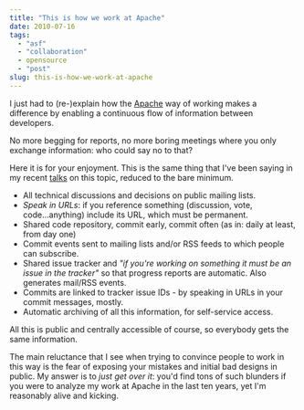 ```yaml
---
title: "This is how we work at Apache"
date: 2010-07-16
tags: 
  - "asf"
  - "collaboration"
  - opensource
  - "post"
slug: this-is-how-we-work-at-apache
---
```


I just had to (re-)explain how the [Apache](http://apache.org) way of working makes a difference by enabling a continuous flow of information between developers.

No more begging for reports, no more boring meetings where you only exchange information: who could say no to that?

Here it is for your enjoyment. This is the same thing that I've been saying in my recent [talks](http://www.slideshare.net/bdelacretaz) on this topic, reduced to the bare minimum.

- All technical discussions and decisions on public mailing lists.
- _Speak in URLs_: if you reference something (discussion, vote, code...anything) include its URL, which must be permanent.
- Shared code repository, commit early, commit often (as in: daily at least, from day one)
- Commit events sent to mailing lists and/or RSS feeds to which people can subscribe.
- Shared issue tracker and _"if you're working on something it must be an issue in the tracker"_ so that progress reports are automatic. Also generates mail/RSS events.
- Commits are linked to tracker issue IDs - by speaking in URLs in your commit messages, mostly.
- Automatic archiving of all this information, for self-service access.

All this is public and centrally accessible of course, so everybody gets the same information.

The main reluctance that I see when trying to convince people to work in this way is the fear of exposing your mistakes and initial bad designs in public. My answer is to _just get over it_: you'd find tons of such blunders if you were to analyze my work at Apache in the last ten years, yet I'm reasonably alive and kicking.
